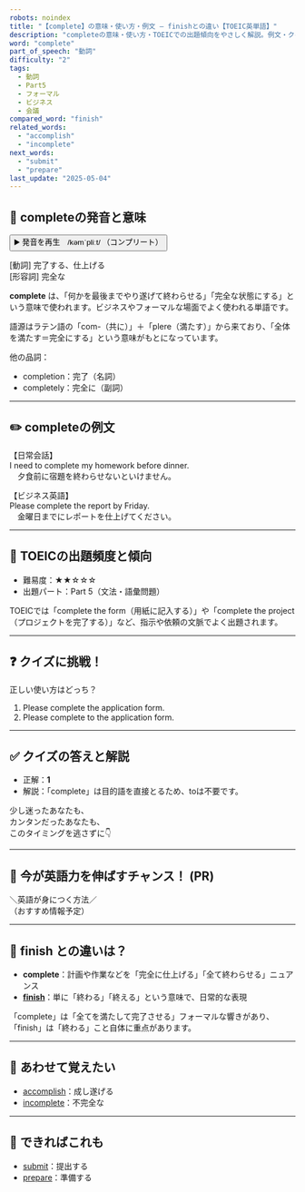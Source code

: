 ```yaml
---
robots: noindex
title: "【complete】の意味・使い方・例文 ― finishとの違い【TOEIC英単語】"
description: "completeの意味・使い方・TOEICでの出題傾向をやさしく解説。例文・クイズ付きでfinishとの違いもわかりやすく学べます。"
word: "complete"
part_of_speech: "動詞"
difficulty: "2"
tags:
  - 動詞
  - Part5
  - フォーマル
  - ビジネス
  - 会議
compared_word: "finish"
related_words:
  - "accomplish"
  - "incomplete"
next_words:
  - "submit"
  - "prepare"
last_update: "2025-05-04"
---
```


## 🔰 completeの発音と意味

<button class="play-audio" onclick="playTTS('complete')">
  <span class="play-audio-main">
    ▶️ 発音を再生　/kəmˈpliːt/
  </span>
  <span class="play-audio-sub">
    （コンプリート）
  </span>
</button>

[動詞] 完了する、仕上げる  
[形容詞] 完全な

**complete** は、「何かを最後までやり遂げて終わらせる」「完全な状態にする」という意味で使われます。ビジネスやフォーマルな場面でよく使われる単語です。

語源はラテン語の「com-（共に）」＋「plere（満たす）」から来ており、「全体を満たす＝完全にする」という意味がもとになっています。

他の品詞：  
- completion：完了（名詞）
- completely：完全に（副詞）

---

## ✏️ completeの例文

【日常会話】  
I need to complete my homework before dinner.  
　夕食前に宿題を終わらせないといけません。

【ビジネス英語】  
Please complete the report by Friday.  
　金曜日までにレポートを仕上げてください。

---

## 🎯 TOEICの出題頻度と傾向

- 難易度：★★☆☆☆
- 出題パート：Part 5（文法・語彙問題）

TOEICでは「complete the form（用紙に記入する）」や「complete the project（プロジェクトを完了する）」など、指示や依頼の文脈でよく出題されます。

---

## ❓ クイズに挑戦！

正しい使い方はどっち？

1. Please complete the application form.  
2. Please complete to the application form.

---

## ✅ クイズの答えと解説

- 正解：**1**
- 解説：「complete」は目的語を直接とるため、toは不要です。

少し迷ったあなたも、  
カンタンだったあなたも、  
このタイミングを逃さずに👇️

---

## 🚀 今が英語力を伸ばすチャンス！ (PR)

<div class="info-center">
＼英語が身につく方法／<br>  
（おすすめ情報予定）
</div>

---

## 🤔  finish との違いは？

- **complete**：計画や作業などを「完全に仕上げる」「全て終わらせる」ニュアンス
- **[finish](/word/finish/)**：単に「終わる」「終える」という意味で、日常的な表現

「complete」は「全てを満たして完了させる」フォーマルな響きがあり、「finish」は「終わる」こと自体に重点があります。

---

## 🧩 あわせて覚えたい

- [accomplish](/word/accomplish/)：成し遂げる
- [incomplete](/word/incomplete/)：不完全な

---

## 📖 できればこれも

- [submit](/word/submit/)：提出する
- [prepare](/word/prepare/)：準備する

<!-- cvid: aid09_bid00 -->

